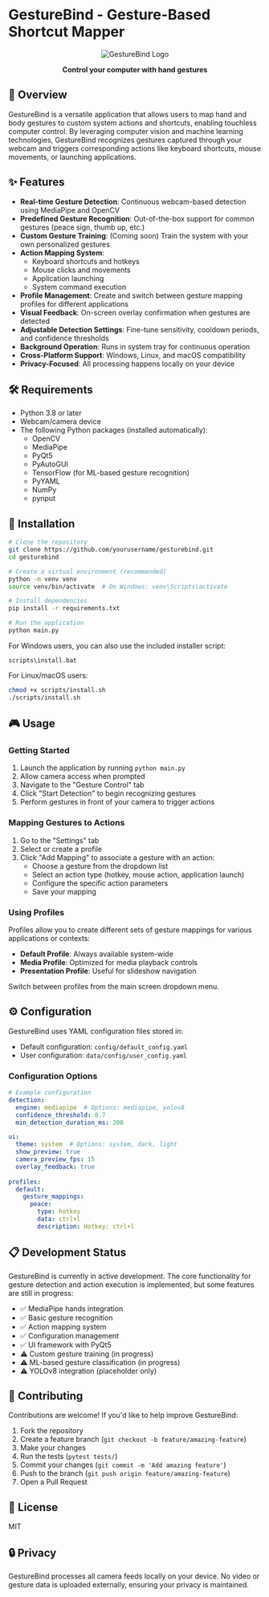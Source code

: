 # GestureBind - Gesture-Based Shortcut Mapper

<div align="center">
  
![GestureBind Logo](https://via.placeholder.com/150x150.png?text=GestureBind)

**Control your computer with hand gestures**

</div>

## 📖 Overview

GestureBind is a versatile application that allows users to map hand and body gestures to custom system actions and shortcuts, enabling touchless computer control. By leveraging computer vision and machine learning technologies, GestureBind recognizes gestures captured through your webcam and triggers corresponding actions like keyboard shortcuts, mouse movements, or launching applications.

## ✨ Features

- **Real-time Gesture Detection**: Continuous webcam-based detection using MediaPipe and OpenCV
- **Predefined Gesture Recognition**: Out-of-the-box support for common gestures (peace sign, thumb up, etc.)
- **Custom Gesture Training**: (Coming soon) Train the system with your own personalized gestures
- **Action Mapping System**:
  - Keyboard shortcuts and hotkeys
  - Mouse clicks and movements
  - Application launching
  - System command execution
- **Profile Management**: Create and switch between gesture mapping profiles for different applications
- **Visual Feedback**: On-screen overlay confirmation when gestures are detected
- **Adjustable Detection Settings**: Fine-tune sensitivity, cooldown periods, and confidence thresholds
- **Background Operation**: Runs in system tray for continuous operation
- **Cross-Platform Support**: Windows, Linux, and macOS compatibility
- **Privacy-Focused**: All processing happens locally on your device

## 🛠️ Requirements

- Python 3.8 or later
- Webcam/camera device
- The following Python packages (installed automatically):
  - OpenCV
  - MediaPipe
  - PyQt5
  - PyAutoGUI
  - TensorFlow (for ML-based gesture recognition)
  - PyYAML
  - NumPy
  - pynput

## 🚀 Installation

```bash
# Clone the repository
git clone https://github.com/yourusername/gesturebind.git
cd gesturebind

# Create a virtual environment (recommended)
python -m venv venv
source venv/bin/activate  # On Windows: venv\Scripts\activate

# Install dependencies
pip install -r requirements.txt

# Run the application
python main.py
```

For Windows users, you can also use the included installer script:
```batch
scripts\install.bat
```

For Linux/macOS users:
```bash
chmod +x scripts/install.sh
./scripts/install.sh
```

## 🎮 Usage

### Getting Started

1. Launch the application by running `python main.py`
2. Allow camera access when prompted
3. Navigate to the "Gesture Control" tab
4. Click "Start Detection" to begin recognizing gestures
5. Perform gestures in front of your camera to trigger actions

### Mapping Gestures to Actions

1. Go to the "Settings" tab
2. Select or create a profile
3. Click "Add Mapping" to associate a gesture with an action:
   - Choose a gesture from the dropdown list
   - Select an action type (hotkey, mouse action, application launch)
   - Configure the specific action parameters
   - Save your mapping

### Using Profiles

Profiles allow you to create different sets of gesture mappings for various applications or contexts:

- **Default Profile**: Always available system-wide
- **Media Profile**: Optimized for media playback controls
- **Presentation Profile**: Useful for slideshow navigation

Switch between profiles from the main screen dropdown menu.

## ⚙️ Configuration

GestureBind uses YAML configuration files stored in:

- Default configuration: `config/default_config.yaml`
- User configuration: `data/config/user_config.yaml`

### Configuration Options

```yaml
# Example configuration
detection:
  engine: mediapipe  # Options: mediapipe, yolov8
  confidence_threshold: 0.7
  min_detection_duration_ms: 200

ui:
  theme: system  # Options: system, dark, light
  show_preview: true
  camera_preview_fps: 15
  overlay_feedback: true
  
profiles:
  default:
    gesture_mappings:
      peace:
        type: hotkey
        data: ctrl+l
        description: Hotkey: ctrl+l
```

## 📋 Development Status

GestureBind is currently in active development. The core functionality for gesture detection and action execution is implemented, but some features are still in progress:

- ✅ MediaPipe hands integration
- ✅ Basic gesture recognition
- ✅ Action mapping system
- ✅ Configuration management
- ✅ UI framework with PyQt5
- ⚠️ Custom gesture training (in progress)
- ⚠️ ML-based gesture classification (in progress)
- ⚠️ YOLOv8 integration (placeholder only)

## 🧪 Contributing

Contributions are welcome! If you'd like to help improve GestureBind:

1. Fork the repository
2. Create a feature branch (`git checkout -b feature/amazing-feature`)
3. Make your changes
4. Run the tests (`pytest tests/`)
5. Commit your changes (`git commit -m 'Add amazing feature'`)
6. Push to the branch (`git push origin feature/amazing-feature`)
7. Open a Pull Request

## 📝 License

MIT

## 🔒 Privacy

GestureBind processes all camera feeds locally on your device. No video or gesture data is uploaded externally, ensuring your privacy is maintained.